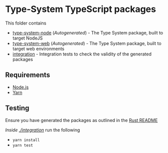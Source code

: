 # Type-System TypeScript packages

This folder contains
- [type-system-node](./type-system-node) (_Autogenerated_) - The Type System package, built to target NodeJS
- [type-system-web](./type-system-web) (_Autogenerated_) - The Type System package, built to target web environments
- [integration](./integration) - Integration tests to check the validity of the generated packages

## Requirements
- [Node.js](https://nodejs.org/en/)
- [Yarn](https://classic.yarnpkg.com/lang/en/docs/install)

## Testing

Ensure you have generated the packages as outlined in the [Rust README](../rust/README.md)

_Inside [./integration](./integration)_ run the following
- `yarn install`
- `yarn test`